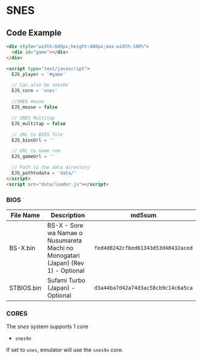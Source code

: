 # SNES

## Code Example

```html
<div style="width:640px;height:480px;max-width:100%">
  <div id="game"></div>
</div>

<script type="text/javascript">
  EJS_player = '#game'

  // Can also be snes9x
  EJS_core = 'snes'

  //SNES mouse
  EJS_mouse = false

  // SNES Multitap
  EJS_multitap = false

  // URL to BIOS file
  EJS_biosUrl = ''

  // URL to Game rom
  EJS_gameUrl = ''

  // Path to the data directory
  EJS_pathtodata = 'data/'
</script>
<script src="data/loader.js"></script>
```

### BIOS

| File Name  | Description                                                                          | md5sum                             |
| ---------- | ------------------------------------------------------------------------------------ | ---------------------------------- |
| BS-X.bin   | BS-X - Sore wa Namae o Nusumareta Machi no<br> Monogatari (Japan) (Rev 1) - Optional | `fed4d8242cfbed61343d53d48432aced` |
| STBIOS.bin | Sufami Turbo (Japan) - Optional                                                      | `d3a44ba7d42a74d3ac58cb9c14c6a5ca` |

### CORES

The _snes_ system supports 1 core

- `snes9x`

If set to `snes`, emulator will use the `snes9x` core.
